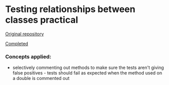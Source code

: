 # Testing relationships between classes practical

[Original repository](https://github.com/neoeno/testing_relationships_between_classes)

[Completed](https://github.com/aniasobo/testing-relationships-between-classes)

### Concepts applied:

- selectively commenting out methods to make sure the tests aren't giving false positives - tests should fail as expected when the method used on a double is commented out